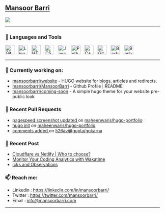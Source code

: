 ## [Mansoor Barri](https://mansoorbarri.com/)

![](http://github-profile-summary-cards.vercel.app/api/cards/stats?username=mansoorbarri&theme=onedark)

---

### 🧰 Languages and Tools

<img align="left" alt="Git" width="30px" style="padding-right:10px;" src="https://cdn.jsdelivr.net/gh/devicons/devicon/icons/git/git-original.svg" />
<img align="left" alt="Linux" width="30px" style="padding-right:10px;" src="https://cdn.jsdelivr.net/gh/devicons/devicon/icons/linux/linux-original.svg" />
<img align="left" alt="HTML" width="30px" style="padding-right:10px;" src="https://cdn.jsdelivr.net/gh/devicons/devicon/icons/html5/html5-plain.svg" />
<img align="left" alt="CSS" width="30px" style="padding-right:10px;" src="https://cdn.jsdelivr.net/gh/devicons/devicon/icons/css3/css3-plain.svg" />
<img align="left" alt="JavaScript" width="30px" style="padding-right:10px;" src="https://cdn.jsdelivr.net/gh/devicons/devicon/icons/javascript/javascript-plain.svg" />
<img align="left" alt="Python" width="30px" style="padding-right:10px;" src="https://cdn.jsdelivr.net/gh/devicons/devicon/icons/python/python-plain.svg" />
<img align="left" alt="C++" width="30px" style="padding-right:10px;" src="https://cdn.jsdelivr.net/gh/devicons/devicon/icons/csharp/csharp-original.svg" />
<img align="left" alt="GitHub" width="30px" style="padding-right:10px;" src="https://cdn.jsdelivr.net/gh/devicons/devicon/icons/github/github-original.svg" />
<img align="left" alt="Bash" width="30px" style="padding-right:10px;" src="https://cdn.jsdelivr.net/gh/devicons/devicon/icons/bash/bash-original.svg" />
<img align="left" alt="Bash" width="30px" style="padding-right:10px;" src="https://cdn.jsdelivr.net/gh/devicons/devicon/icons/go/go-original-wordmark.svg" />          
<br />
<br />

---


### 👷 Currently working on: 

- [mansoorbarri/website](https://github.com/mansoorbarri/website) - HUGO website for blogs, articles and redirects.
- [mansoorbarri/MansoorBarri](https://github.com/mansoorbarri/MansoorBarri) - Github Profile | README
- [mansoorbarri/coming-soon](https://github.com/mansoorbarri/coming-soon) - A simple hugo theme for your website pre-public look

### 🔨 Recent Pull Requests

- [pagespeed screenshot updated ](https://github.com/maheenwaris/hugo-portfolio/pull/3) on [maheenwaris/hugo-portfolio](https://github.com/maheenwaris/hugo-portfolio)
- [hugo init](https://github.com/maheenwaris/hugo-portfolio/pull/1) on [maheenwaris/hugo-portfolio](https://github.com/maheenwaris/hugo-portfolio)
- [comments added ](https://github.com/526avijitgupta/gokarna/pull/201) on [526avijitgupta/gokarna](https://github.com/526avijitgupta/gokarna)

### 📰 Recent Post

- [Cloudflare vs Netlify | Who to choose?](https://mansoorbarri.com/guides/cloudflare-vs-netlify/)
- [Monitor Your Coding Analytics with Wakatime](https://mansoorbarri.com/guides/wakatime/)
- [Icks and Observations](https://mansoorbarri.com/newsletter/icks-and-observations/)

### 📫 Reach me:
- Linkedin  : <https://linkedin.com/in/mansoorbarri/>
- Twitter   : <https://twitter.com/mansoorbarri/>
- Email     : [info@mansoorbarri.com](mailto:info@mansoorbarri.com)

---
